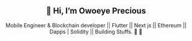 <h2 align="center"> 👋 Hi, I’m Owoeye Precious </h2>
<p align="center">Mobile Engineer & Blockchain developer || Flutter || Next js || Ethereum  || Dapps | Solidity || Building Stuffs. 🥘 🔨  </p>




<!---
parallelbox-lab/parallelbox-lab is a ✨ special ✨ repository because its `README.md` (this file) appears on your GitHub profile.
You can click the Preview link to take a look at your changes.
--->
